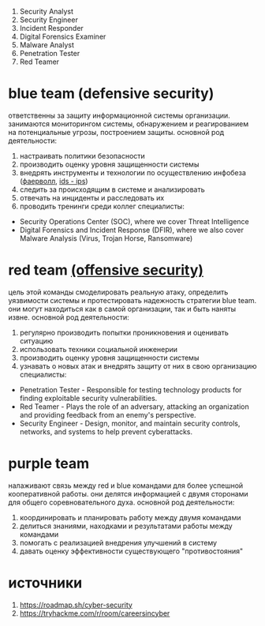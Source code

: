 1. Security Analyst
2. Security Engineer
3. Incident Responder
4. Digital Forensics Examiner
5. Malware Analyst
6. Penetration Tester
7. Red Teamer
# blue team (defensive security)
ответственны за защиту информационной системы организации. занимаются мониторингом системы, обнаружением и реагированием на потенциальные угрозы, построением защиты. основной род деятельности:
1. настраивать политики безопасности
2. производить оценку уровня защищенности системы
3. внедрять инструменты и технологии по осуществлению инфобеза ([фаерволл](firewall.md), [ids - ips](ids_ips.md))
4. следить за происходящим в системе и анализировать 
5. отвечать на инциденты и расследовать их
6. проводить тренинги среди коллег
специалисты:
- Security Operations Center (SOC), where we cover Threat Intelligence
- Digital Forensics and Incident Response (DFIR), where we also cover Malware Analysis (Virus, Trojan Horse, Ransomware)
# red team [(offensive security)](offsec.md)
цель этой команды смоделировать реальную атаку, определить уязвимости системы и протестировать надежность стратегии blue team. они могут находиться как в самой организации, так и быть наняты извне. основной род деятельности:
1. регулярно производить попытки проникновения  и оценивать ситуацию
2. использовать техники социальной инженерии
3. производить оценку уровня защищенности системы
4. узнавать о новых атак и внедрять защиту от них в свою организацию
специалисты:
- Penetration Tester - Responsible for testing technology products for finding exploitable security vulnerabilities.
- Red Teamer - Plays the role of an adversary, attacking an organization and providing feedback from an enemy's perspective.
- Security Engineer - Design, monitor, and maintain security controls, networks, and systems to help prevent cyberattacks.
# purple team
налаживают связь между red и blue командами для более успешной кооперативной работы. они делятся информацией с двумя сторонами для общего соревновательного духа. основной род деятельности:
1. координировать и планировать работу между двумя командами
2. делиться знаниями, находками и результатами работы между командами
3. помогать с реализацией внедрения улучшений в систему
4. давать оценку эффективности существующего "противостояния"
# источники
1. https://roadmap.sh/cyber-security
2. https://tryhackme.com/r/room/careersincyber